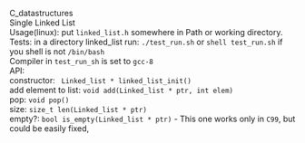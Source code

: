 C_datastructures   
Single Linked List    
Usage(linux): put ```linked_list.h``` somewhere in Path or working directory.           
Tests: in a directory linked_list run: ```./test_run.sh``` or ```shell test_run.sh``` if you shell is not ```/bin/bash```    
Compiler in ```test_run_sh``` is set to ```gcc-8```        
API:    
constructor: ``` Linked_list * linked_list_init()```    
add element to list: ```void add(Linked_list * ptr, int elem)```    
pop: ```void pop()```    
size: ```size_t len(Linked_list * ptr)```    
empty?: ```bool is_empty(Linked_list * ptr)``` - This one works only in ```C99```, but could be easily fixed,

